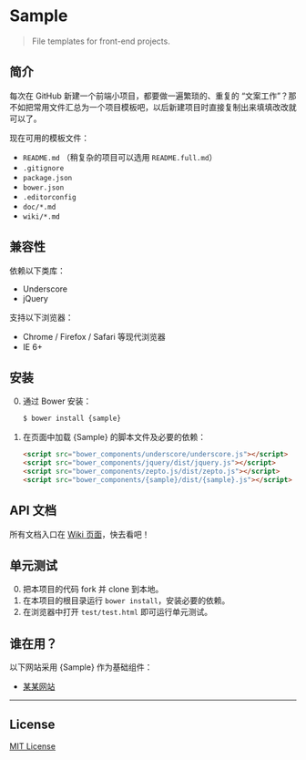 # Sample

> File templates for front-end projects.

## 简介

每次在 GitHub 新建一个前端小项目，都要做一遍繁琐的、重复的 “文案工作”？那不如把常用文件汇总为一个项目模板吧，以后新建项目时直接复制出来填填改改就可以了。

现在可用的模板文件：

* `README.md` （稍复杂的项目可以选用 `README.full.md`）
* `.gitignore`
* `package.json`
* `bower.json`
* `.editorconfig`
* `doc/*.md`
* `wiki/*.md`

## 兼容性

依赖以下类库：

* Underscore
* jQuery

支持以下浏览器：

* Chrome / Firefox / Safari 等现代浏览器
* IE 6+

## 安装

0. 通过 Bower 安装：

	```sh
	$ bower install {sample}
	```

0. 在页面中加载 {Sample} 的脚本文件及必要的依赖：

	```html
	<script src="bower_components/underscore/underscore.js"></script>
	<script src="bower_components/jquery/dist/jquery.js"></script>
	<script src="bower_components/zepto.js/dist/zepto.js"></script>
	<script src="bower_components/{sample}/dist/{sample}.js"></script>
	```

## API 文档

所有文档入口在 [Wiki 页面](https://github.com/cssmagic/sample/wiki)，快去看吧！

## 单元测试

0. 把本项目的代码 fork 并 clone 到本地。
0. 在本项目的根目录运行 `bower install`，安装必要的依赖。
0. 在浏览器中打开 `test/test.html` 即可运行单元测试。

## 谁在用？

以下网站采用 {Sample} 作为基础组件：

* [某某网站](https://github.com/cssmagic/sample)

***

## License

[MIT License](http://www.opensource.org/licenses/mit-license.php)

